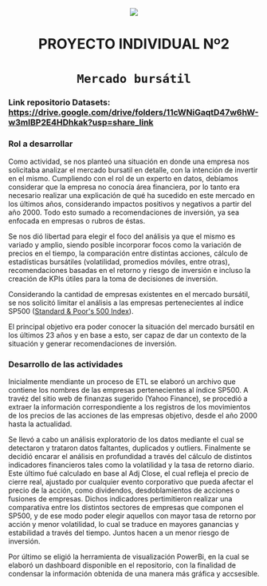 <p align='center'>
<img src ="https://d31uz8lwfmyn8g.cloudfront.net/Assets/logo-henry-white-lg.png">
<p>

<h1 align='center'>
 <b>PROYECTO INDIVIDUAL Nº2</b>
</h1>
 
# <h1 align="center">**`Mercado bursátil`**</h1>

### <p>Link repositorio Datasets: https://drive.google.com/drive/folders/11cWNiGaqtD47w6hW-w3mIBP2E4HDhkak?usp=share_link</p>




### <p>Rol a desarrollar</p>

Como actividad, se nos planteó una situación en donde una empresa nos solicitaba analizar el mercado bursatil en detalle, con la intención de invertir en el mismo. Cumpliendo con el rol de un experto en datos, debíamos considerar que la empresa no conocía área financiera, por lo tanto era necesario realizar una explicación de qué ha sucedido en este mercado en los últimos años, considerando impactos positivos y negativos a partir del año 2000. Todo esto sumado a recomendaciones de inversión, ya sea enfocada en empresas o rubros de éstas. 

Se nos dió libertad para elegir el foco del análisis ya que el mismo es variado y amplio, siendo posible incorporar focos como la variación de precios en el tiempo, la comparación entre distintas acciones, cálculo de estadísticas bursátiles (volatilidad, promedios móviles, entre otras), recomendaciones basadas en el retorno y riesgo de inversión e incluso la creación de KPIs útiles para la toma de decisiones de inversión.

Considerando la cantidad de empresas existentes en el mercado bursátil, se nos solicitó limitar el análisis a las empresas pertenecientes al índice SP500 ([Standard & Poor's 500 Index](https://www.google.com/url?q=https://en.wikipedia.org/wiki/List_of_S%2526P_500_companies&sa=D&source=docs&ust=1676566032938438&usg=AOvVaw3J6gZYtEH8xJABTCf0pYqO)).

El principal objetivo era poder conocer la situación del mercado bursátil en los últimos 23 años y en base a esto, ser capaz de dar un contexto de la situación y generar recomendaciones de inversión.

### <p>Desarrollo de las actividades </p>

Inicialmente mendiante un proceso de ETL se elaboró un archivo que contiene los nombres de las empresas pertenecientes al índice SP500.
A travéz del sitio web de finanzas sugerido (Yahoo Finance), se procedió a extraer la información correspondiente a los registros de los movimientos de los precios de las acciones de las empresas objetivo, desde el año 2000 hasta la actualidad.

Se llevó a cabo un análisis exploratorio de los datos mediante el cual se detectaron y trataron datos faltantes, duplicados y outliers.
Finalmente se decidió encarar el análisis en profundidad a través del cálculo de distintos indicadores financieros tales como la volatilidad y la tasa de retorno diario.
Este último fué calculado en base al Adj Close, el cual refleja el precio de cierre real, ajustado por cualquier evento corporativo que pueda afectar el precio de la acción, como dividendos, desdoblamientos de acciones o fusiones de empresas. Dichos indicadores pertimitieron realizar una comparativa entre los distintos sectores de empresas que componen el SP500, y de ese modo poder elegir aquellos con mayor tasa de retorno por acción y menor volatilidad, lo cual se traduce en mayores ganancias y estabilidad a través del tiempo. Juntos hacen a un menor riesgo de inversión. 

Por último se eligió la herramienta de visualización PowerBi, en la cual se elaboró un dashboard disponible en el repositorio, con la finalidad de condensar la información obtenida de una manera más gráfica y accsesible. 




